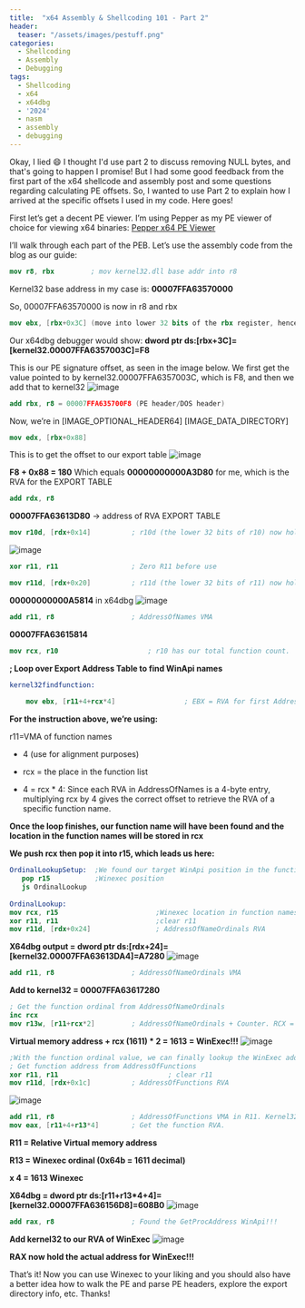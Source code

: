```yaml
---
title:  "x64 Assembly & Shellcoding 101 - Part 2"
header:
  teaser: "/assets/images/pestuff.png"
categories:
  - Shellcoding
  - Assembly
  - Debugging
tags:
  - Shellcoding
  - x64
  - x64dbg
  - '2024'
  - nasm
  - assembly
  - debugging
---
```


Okay, I lied 😄  I thought I'd use part 2 to discuss removing NULL bytes, and that's going to happen I promise!  But I had some good feedback from the first part of the x64 shellcode and assembly post and some questions regarding calculating PE offsets.  So, I wanted to use Part 2 to explain how I arrived at the specific offsets I used in my code.  Here goes!

First let’s get a decent PE viewer.  I’m using Pepper as my PE viewer of choice for viewing x64 binaries:
[Pepper x64 PE Viewer](https://github.com/jovibor/Pepper)

I’ll walk through each part of the PEB. Let’s use the assembly code from the blog as our guide:
```nasm
mov r8, rbx         ; mov kernel32.dll base addr into r8
```
Kernel32 base address in my case is: **00007FFA63570000**

So, 00007FFA63570000 is now in r8 and rbx
```nasm
mov ebx, [rbx+0x3C] (move into lower 32 bits of the rbx register, hence why we use ebx)
```
Our x64dbg debugger would show: **dword ptr ds:[rbx+3C]=[kernel32.00007FFA6357003C]=F8**

This is our PE signature offset, as seen in the image below.  We first get the value pointed to by kernel32.00007FFA6357003C, which is F8, and then we add that to kernel32
![image](https://github.com/user-attachments/assets/f93328c0-35b0-42a7-ab74-ec6beea7fd9c)
```nasm
add rbx, r8 = 00007FFA635700F8 (PE header/DOS header)
```
Now, we’re in [IMAGE_OPTIONAL_HEADER64]
[IMAGE_DATA_DIRECTORY]
```nasm
mov edx, [rbx+0x88]
```
This is to get the offset to our export table
![image](https://github.com/user-attachments/assets/d20101bb-943b-417c-8c67-8bf5bf53246d)

**F8 + 0x88 = 180**
Which equals **00000000000A3D80** for me, which is the RVA for the EXPORT TABLE
```nasm
add rdx, r8
```
**00007FFA63613D80** → address of RVA EXPORT TABLE
```nasm
mov r10d, [rdx+0x14]          ; r10d (the lower 32 bits of r10) now holds the function count.
```
![image](https://github.com/user-attachments/assets/4166c74d-0d1a-4320-bacb-d65e62bd69cd)
```nasm
xor r11, r11                  ; Zero R11 before use
```
```nasm
mov r11d, [rdx+0x20]          ; r11d (the lower 32 bits of r11) now holds the AddressOfNames RVA
```
**00000000000A5814** in x64dbg
![image](https://github.com/user-attachments/assets/14a48b31-c9e5-4cfb-bb61-37a91d853d74)
```nasm
add r11, r8                   ; AddressOfNames VMA
```
**00007FFA63615814**
```nasm
mov rcx, r10                      ; r10 has our total function count.  Set RCX loop counter
```
**; Loop over Export Address Table to find WinApi names**
```nasm
kernel32findfunction: 
               
    mov ebx, [r11+4+rcx*4]                 ; EBX = RVA for first AddressOfName
```

**For the instruction above, we’re using:**

r11=VMA of function names

+ 4 (use for alignment purposes)

+ rcx = the place in the function list
 
* 4 =  rcx * 4: Since each RVA in AddressOfNames is a 4-byte entry, multiplying rcx by 4 gives the correct offset to retrieve the RVA of a specific function name. 

**Once the loop finishes, our function name will have been found and the location in the function names will be stored in rcx**

**We push rcx then pop it into r15, which leads us here:**

```nasm
OrdinalLookupSetup:  ;We found our target WinApi position in the functions lookup
   pop r15           ;Winexec position
   js OrdinalLookup
   
OrdinalLookup:   
mov rcx, r15                        ;Winexec location in function names
xor r11, r11                        ;clear r11
mov r11d, [rdx+0x24]                ; AddressOfNameOrdinals RVA
```

**X64dbg output = dword ptr ds:[rdx+24]=[kernel32.00007FFA63613DA4]=A7280**
![image](https://github.com/user-attachments/assets/311dbfd0-8fb2-40da-b194-568fe652d090)
```nasm
add r11, r8                   ; AddressOfNameOrdinals VMA
```
**Add to kernel32 = 00007FFA63617280**
```nasm
; Get the function ordinal from AddressOfNameOrdinals
inc rcx
mov r13w, [r11+rcx*2]         ; AddressOfNameOrdinals + Counter. RCX = counter
```
**Virtual memory address + rcx (1611) * 2 = 1613 = WinExec!!!**
![image](https://github.com/user-attachments/assets/9eee3870-aa33-4d91-aba8-eea77dca0f41)

```nasm
;With the function ordinal value, we can finally lookup the WinExec address from AddressOfFunctions.
; Get function address from AddressOfFunctions
xor r11, r11                           ; clear r11
mov r11d, [rdx+0x1c]          ; AddressOfFunctions RVA
```
![image](https://github.com/user-attachments/assets/a6941209-e28a-4a0d-b4ec-b159adfbbde7)
```nasm
add r11, r8                   ; AddressOfFunctions VMA in R11. Kernel32+RVA for addressoffunctions
mov eax, [r11+4+r13*4]        ; Get the function RVA.
```

**R11 = Relative Virtual memory address**

**R13 = Winexec ordinal (0x64b = 1611 decimal)**

**x 4 = 1613 Winexec**

**X64dbg = dword ptr ds:[r11+r13*4+4]=[kernel32.00007FFA636156D8]=608B0**
![image](https://github.com/user-attachments/assets/73c50ad3-bd92-46cd-9208-b5f86dea6339)

```nasm
add rax, r8                   ; Found the GetProcAddress WinApi!!!
```

**Add kernel32 to our RVA of WinExec**
![image](https://github.com/user-attachments/assets/5bab1287-91bb-46f8-8bf0-809b6e9cb2ef)

**RAX now hold the actual address for WinExec!!!**

That’s it!  Now you can use Winexec to your liking and you should also have a better idea how to walk the PE and parse PE headers, explore the export directory info, etc.  Thanks!
